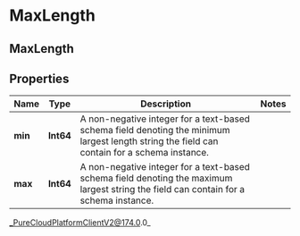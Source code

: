 # MaxLength

## MaxLength

## Properties

|Name | Type | Description | Notes|
|------------ | ------------- | ------------- | -------------|
| **min** | **Int64** | A non-negative integer for a text-based schema field denoting the minimum largest length string the field can contain for a schema instance. | |
| **max** | **Int64** | A non-negative integer for a text-based schema field denoting the maximum largest string the field can contain for a schema instance. | |



_PureCloudPlatformClientV2@174.0.0_
